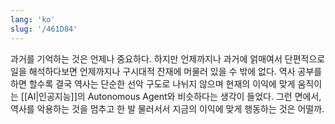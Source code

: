 ```yaml
---
lang: 'ko'
slug: '/461D84'
---
```


과거를 기억하는 것은 언제나 중요하다. 하지만 언제까지나 과거에 얽매여서 단편적으로 일을 해석하다보면 언제까지나 구시대적 잔재에 머물러 있을 수 밖에 없다. 역사 공부를 하면 할수록 결국 역사는 단순한 선악 구도로 나뉘지 않으며 현재의 이익에 맞게 움직이는 [[AI|인공지능]]의 Autonomous Agent와 비슷하다는 생각이 들었다. 그런 면에서, 역사를 악용하는 것을 멈추고 한 발 물러서서 지금의 이익에 맞게 행동하는 것은 어떨까.
